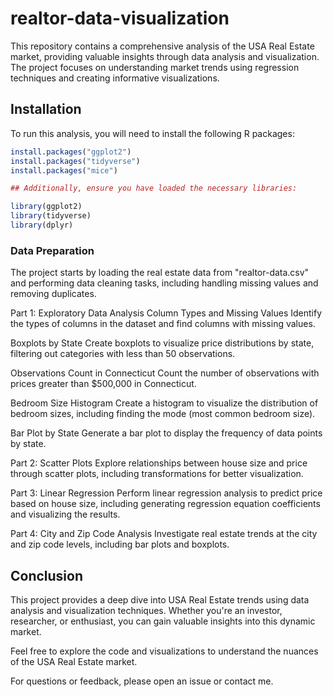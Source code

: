 # realtor-data-visualization
This repository contains a comprehensive analysis of the USA Real Estate market, providing valuable insights through data analysis and visualization. The project focuses on understanding market trends using regression techniques and creating informative visualizations.

## Installation

To run this analysis, you will need to install the following R packages:

```R
install.packages("ggplot2")
install.packages("tidyverse")
install.packages("mice")

## Additionally, ensure you have loaded the necessary libraries:

library(ggplot2)
library(tidyverse)
library(dplyr)
```

### Data Preparation

The project starts by loading the real estate data from "realtor-data.csv" and performing data cleaning tasks, including handling missing values and removing duplicates.

Part 1: Exploratory Data Analysis
Column Types and Missing Values
Identify the types of columns in the dataset and find columns with missing values.

Boxplots by State
Create boxplots to visualize price distributions by state, filtering out categories with less than 50 observations.

Observations Count in Connecticut
Count the number of observations with prices greater than $500,000 in Connecticut.

Bedroom Size Histogram
Create a histogram to visualize the distribution of bedroom sizes, including finding the mode (most common bedroom size).

Bar Plot by State
Generate a bar plot to display the frequency of data points by state.

Part 2: Scatter Plots
Explore relationships between house size and price through scatter plots, including transformations for better visualization.

Part 3: Linear Regression
Perform linear regression analysis to predict price based on house size, including generating regression equation coefficients and visualizing the results.

Part 4: City and Zip Code Analysis
Investigate real estate trends at the city and zip code levels, including bar plots and boxplots.

## Conclusion
This project provides a deep dive into USA Real Estate trends using data analysis and visualization techniques. Whether you're an investor, researcher, or enthusiast, you can gain valuable insights into this dynamic market.

Feel free to explore the code and visualizations to understand the nuances of the USA Real Estate market.

For questions or feedback, please open an issue or contact me.
